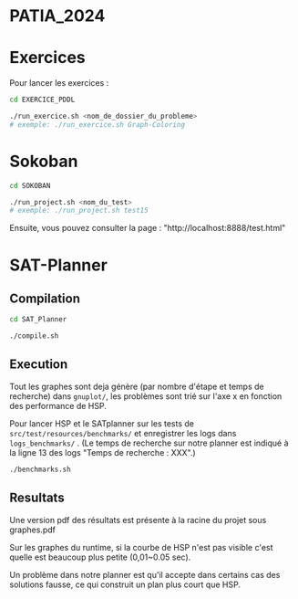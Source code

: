 # PATIA_2024

# Exercices
Pour lancer les exercices : 

```bash
cd EXERCICE_PDDL

./run_exercice.sh <nom_de_dossier_du_probleme> 
# exemple: ./run_exercice.sh Graph-Coloring
```
# Sokoban
```bash
cd SOKOBAN

./run_project.sh <nom_du_test>
# exemple: ./run_project.sh test15
```
Ensuite, vous pouvez consulter la page : "http://localhost:8888/test.html"

# SAT-Planner

## Compilation
```bash
cd SAT_Planner

./compile.sh
```
## Execution
 Tout les graphes sont deja génère (par nombre d'étape et temps de recherche) dans ```gnuplot/```, les problèmes sont trié sur l'axe x en fonction des performance de HSP.
 


 Pour lancer HSP et le SATplanner sur les tests de ```src/test/resources/benchmarks/``` et enregistrer les logs dans ```logs_benchmarks/``` . 
 (Le temps de recherche sur notre planner est indiqué à la ligne 13 des logs "Temps de recherche : XXX".)
 
```bash
./benchmarks.sh
```


## Resultats
Une version pdf des résultats est présente à la racine du projet sous graphes.pdf
 
 Sur les graphes du runtime, si la courbe de HSP n'est pas visible c'est quelle est beaucoup plus petite (0,01~0.05 sec).

 Un problème dans notre planner est qu'il accepte dans certains cas des solutions fausse, ce qui construit un plan plus court que HSP. 
 



